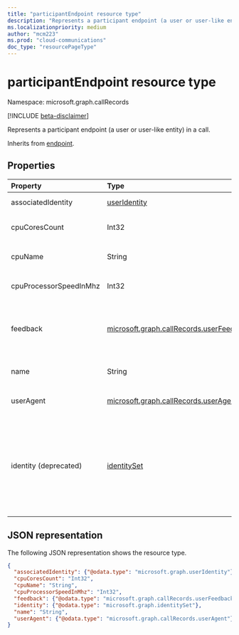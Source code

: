 ```yaml
---
title: "participantEndpoint resource type"
description: "Represents a participant endpoint (a user or user-like entity) in a call."
ms.localizationpriority: medium
author: "mcm223"
ms.prod: "cloud-communications"
doc_type: "resourcePageType"
---
```


# participantEndpoint resource type

Namespace: microsoft.graph.callRecords

[!INCLUDE [beta-disclaimer](../../includes/beta-disclaimer.md)]

Represents a participant endpoint (a user or user-like entity) in a call. 

Inherits from [endpoint](callrecords-endpoint.md).

## Properties

| Property     | Type        | Description |
|:-------------|:------------|:------------|
|associatedIdentity|[userIdentity](useridentity.md)|Identity associated with the endpoint.|
|cpuCoresCount|Int32|CPU number of cores used by the media endpoint.|
|cpuName|String|CPU name used by the media endpoint.|
|cpuProcessorSpeedInMhz|Int32|CPU processor speed used by the media endpoint.|
|feedback|[microsoft.graph.callRecords.userFeedback](callrecords-userfeedback.md)|The feedback provided by the user of this endpoint about the quality of the session.|
|name|String|Name of the device used by the media endpoint.|
|userAgent|[microsoft.graph.callRecords.userAgent](callrecords-useragent.md)|User-agent reported by this endpoint.|
|identity (deprecated)|[identitySet](identityset.md)|Identity associated with the endpoint. The **identity** property is deprecated and will stop returning data on June 30, 2026. Going forward, use the **associatedIdentity** property.|

## JSON representation

The following JSON representation shows the resource type.

<!-- {
  "blockType": "resource",
  "optionalProperties": [

  ],
  "@odata.type": "microsoft.graph.callRecords.participantEndpoint",
  "baseType": "microsoft.graph.callRecords.endpoint"
}-->

```json
{
  "associatedIdentity": {"@odata.type": "microsoft.graph.userIdentity"},
  "cpuCoresCount": "Int32",
  "cpuName": "String",
  "cpuProcessorSpeedInMhz": "Int32",
  "feedback": {"@odata.type": "microsoft.graph.callRecords.userFeedback"},
  "identity": {"@odata.type": "microsoft.graph.identitySet"},
  "name": "String",
  "userAgent": {"@odata.type": "microsoft.graph.callRecords.userAgent"}
}
```

<!-- uuid: 16cd6b66-4b1a-43a1-adaf-3a886856ed98
2019-02-04 14:57:30 UTC -->
<!-- {
  "type": "#page.annotation",
  "description": "participantEndpoint resource",
  "keywords": "",
  "section": "documentation",
  "tocPath": ""
}-->

